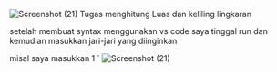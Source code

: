 ![Screenshot (21)](https://user-images.githubusercontent.com/92738041/139528866-d7086567-46f6-4146-8163-7f60ddc32b91.png)
Tugas menghitung Luas dan keliling lingkaran

setelah membuat syntax menggunakan vs code saya tinggal run dan
kemudian masukkan jari-jari yang diinginkan


misal saya masukkan 1
`
![Screenshot (21)](https://user-images.githubusercontent.com/92738041/139528426-de1a4644-b278-4fbc-9813-feafc0fc120e.png)
